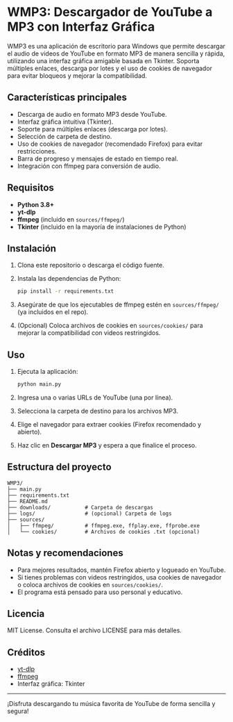 # WMP3: Descargador de YouTube a MP3 con Interfaz Gráfica

WMP3 es una aplicación de escritorio para Windows que permite descargar el audio de videos de YouTube en formato MP3 de manera sencilla y rápida, utilizando una interfaz gráfica amigable basada en Tkinter. Soporta múltiples enlaces, descarga por lotes y el uso de cookies de navegador para evitar bloqueos y mejorar la compatibilidad.

## Características principales

- Descarga de audio en formato MP3 desde YouTube.
- Interfaz gráfica intuitiva (Tkinter).
- Soporte para múltiples enlaces (descarga por lotes).
- Selección de carpeta de destino.
- Uso de cookies de navegador (recomendado Firefox) para evitar restricciones.
- Barra de progreso y mensajes de estado en tiempo real.
- Integración con ffmpeg para conversión de audio.

## Requisitos

- **Python 3.8+**
- **yt-dlp**
- **ffmpeg** (incluido en `sources/ffmpeg/`)
- **Tkinter** (incluido en la mayoría de instalaciones de Python)

## Instalación

1. Clona este repositorio o descarga el código fuente.
2. Instala las dependencias de Python:

   ```bash
   pip install -r requirements.txt
   ```

3. Asegúrate de que los ejecutables de ffmpeg estén en `sources/ffmpeg/` (ya incluidos en el repo).
4. (Opcional) Coloca archivos de cookies en `sources/cookies/` para mejorar la compatibilidad con videos restringidos.

## Uso

1. Ejecuta la aplicación:

   ```bash
   python main.py
   ```

2. Ingresa una o varias URLs de YouTube (una por línea).
3. Selecciona la carpeta de destino para los archivos MP3.
4. Elige el navegador para extraer cookies (Firefox recomendado y abierto).
5. Haz clic en **Descargar MP3** y espera a que finalice el proceso.

## Estructura del proyecto

```
WMP3/
├── main.py
├── requirements.txt
├── README.md
├── downloads/           # Carpeta de descargas
├── logs/                # (opcional) Carpeta de logs
├── sources/
│   ├── ffmpeg/          # ffmpeg.exe, ffplay.exe, ffprobe.exe
│   └── cookies/         # Archivos de cookies .txt (opcional)
```

## Notas y recomendaciones

- Para mejores resultados, mantén Firefox abierto y logueado en YouTube.
- Si tienes problemas con videos restringidos, usa cookies de navegador o coloca archivos de cookies en `sources/cookies/`.
- El programa está pensado para uso personal y educativo.

## Licencia

MIT License. Consulta el archivo LICENSE para más detalles.

## Créditos

- [yt-dlp](https://github.com/yt-dlp/yt-dlp)
- [ffmpeg](https://ffmpeg.org/)
- Interfaz gráfica: Tkinter

---
¡Disfruta descargando tu música favorita de YouTube de forma sencilla y segura!
